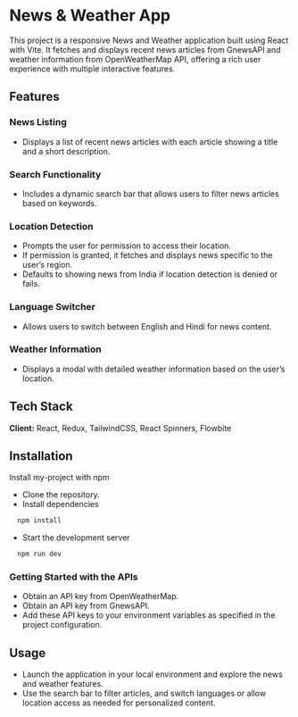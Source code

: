 
# News & Weather App

This project is a responsive News and Weather application built using React with Vite. It fetches and displays recent news articles from GnewsAPI and weather information from OpenWeatherMap API, offering a rich user experience with multiple interactive features.




## Features

### News Listing
- Displays a list of recent news articles with each article showing a title and a short description.

### Search Functionality
- Includes a dynamic search bar that allows users to filter news articles based on keywords.

### Location Detection
- Prompts the user for permission to access their location.
- If permission is granted, it fetches and displays news specific to the user’s region.
- Defaults to showing news from India if location detection is denied or fails.

### Language Switcher

- Allows users to switch between English and Hindi for news content.

### Weather Information
- Displays a modal with detailed weather information based on the user’s location.




## Tech Stack

**Client:** React, Redux, TailwindCSS, React Spinners, Flowbite




## Installation

Install my-project with npm
- Clone the repository.
- Install dependencies
```bash
  npm install
```
- Start the development server
```bash
  npm run dev
```
    
### Getting Started with the APIs



- Obtain an API key from OpenWeatherMap.
- Obtain an API key from GnewsAPI.
- Add these API keys to your environment variables as specified in the project configuration.
## Usage



- Launch the application in your local environment and explore the news and weather features.
- Use the search bar to filter articles, and switch languages or allow location access as needed for personalized content.